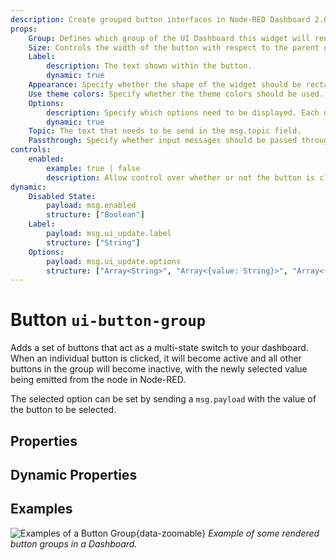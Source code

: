 ```yaml
---
description: Create grouped button interfaces in Node-RED Dashboard 2.0 for efficient action management.
props:
    Group: Defines which group of the UI Dashboard this widget will render in.
    Size: Controls the width of the button with respect to the parent group. Maximum value is the width of the group.
    Label:  
        description: The text shown within the button.
        dynamic: true
    Appearance: Specify whether the shape of the widget should be rectangular or have rounded corners.
    Use theme colors: Specify whether the theme colors should be used. If not active, custom colors can be specified for each option separately.
    Options:
        description: Specify which options need to be displayed. Each option can specify a label, icon, value and color.
        dynamic: true
    Topic: The text that needs to be send in the msg.topic field.
    Passthrough: Specify whether input messages should be passed through as output messages.
controls:
    enabled:
        example: true | false
        description: Allow control over whether or not the button is clickable.
dynamic:
    Disabled State:
        payload: msg.enabled
        structure: ["Boolean"]
    Label:
        payload: msg.ui_update.label
        structure: ["String"]
    Options:
        payload: msg.ui_update.options
        structure: ["Array<String>", "Array<{value: String}>", "Array<{value: String, label: String}>", "Array<{value: String, icon: String}>"]
---
```


<script setup>
    import AddedIn from '../../components/AddedIn.vue';
</script>

# Button `ui-button-group` <AddedIn version="1.3.0" />

Adds a set of buttons that act as a multi-state switch to your dashboard. When an individual button is clicked, it will become active and all other buttons in the group will become inactive, with the newly selected value being emitted from the node in Node-RED.

The selected option can be set by sending a `msg.payload` with the value of the button to be selected.

## Properties

<PropsTable/>

## Dynamic Properties

<DynamicPropsTable/>

## Examples

![Examples of a Button Group](/images/node-examples/ui-button-group.png "Example of a Button Group"){data-zoomable}
*Example of some rendered button groups in a Dashboard.*
